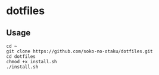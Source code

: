 # dotfiles

## Usage
    cd ~
    git clone https://github.com/soko-no-otaku/dotfiles.git
    cd dotfiles
    chmod +x install.sh
    ./install.sh
